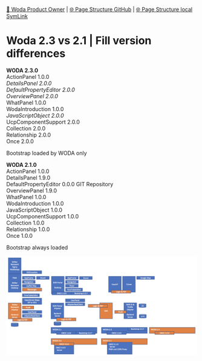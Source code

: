 [📁 Woda Product Owner](../woda-product-owner.md) | [🌐 Page Structure GitHub](/2cu.atlassian.net/wiki/spaces/CCU/pages/400000106/woda-23-vs-21-fill-version-differences.md) | [🌐 Page Structure local SymLink](./woda-23-vs-21-fill-version-differences.page.md)

# Woda 2.3 vs 2.1 | Fill version differences

**WODA 2.3.0**  
ActionPanel 1.0.0  
*DetailsPanel 2.0.0*  
*DefaultPropertyEditor 2.0.0*  
*OverviewPanel 2.0.0*  
WhatPanel 1.0.0  
WodaIntroduction 1.0.0  
*JavaScriptObject 2.0.0*  
UcpComponentSupport 2.0.0  
Collection 2.0.0  
Relationship 2.0.0  
Once 2.0.0  
  
Bootstrap loaded by WODA only

**WODA 2.1.0**  
ActionPanel 1.0.0  
DetailsPanel 1.9.0  
DefaultPropertyEditor 0.0.0 GIT Repository  
OverviewPanel 1.9.0  
WhatPanel 1.0.0  
WodaIntroduction 1.0.0  
JavaScriptObject 1.0.0  
UcpComponentSupport 1.0.0  
Collection 1.0.0  
Relationship 1.0.0  
Once 1.0.0  
  
Bootstrap always loaded

![](./attachments/image-20201105-094628.png)
